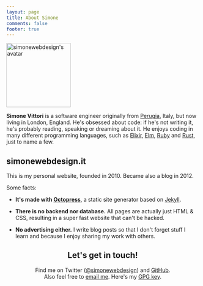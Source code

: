 ```yaml
---
layout: page
title: About Simone
comments: false
footer: true
---
```


<div class="about-intro">
<picture>
    <source type="image/webp" srcset="/images/simonewebdesign.webp">
    <img src="/images/simonewebdesign.png" width="168" alt="simonewebdesign's avatar" />
</picture>
<p>
<strong>Simone Vittori</strong> is a software engineer originally from <a rel="external" href="https://en.wikipedia.org/wiki/Perugia">Perugia</a>, Italy, but now living in London, England. He's obsessed about code: if he's not writing it, he's probably reading, speaking or dreaming about it. He enjoys coding in many different programming languages, such as <a rel="external" href="https://elixir-lang.org/">Elixir</a>, <a rel="external" href="https://elm-lang.org/">Elm</a>, <a rel="external" href="https://www.ruby-lang.org/">Ruby</a> and <a rel="external" href="https://www.rust-lang.org/">Rust</a>, just to name a few.</p>
</div>

## simonewebdesign.it

This is my personal website, founded in 2010. Became also a blog in 2012.

Some facts:

- **It's made with <a rel="external" href="http://octopress.org/">Octopress</a>**, a static site generator based on <a rel="external" href="https://jekyllrb.com/">Jekyll</a>.

- **There is no backend nor database.** All pages are actually just HTML & CSS, resulting in a super fast website that can't be hacked.

- **No advertising either.**
I write blog posts so that I don't forget stuff I learn and because I enjoy sharing my work with others.

<h2 style="text-align:center">Let's get in touch!</h2>
<p style="text-align:center">Find me on Twitter (<a href="https://twitter.com/simonewebdesign" title="simonewebdesign on Twitter" rel="external">@simonewebdesign</a>) and <a rel="external" href="https://github.com/simonewebdesign">GitHub</a>.<br>Also feel free to <a href="mailto:hello@simonewebdesign.it?subject=Hey Simone!">email me</a>. Here's my <a download href="/public-key.asc">GPG key</a>.</p>
